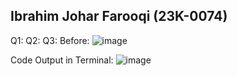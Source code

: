 ## Ibrahim Johar Farooqi (23K-0074)
Q1:
Q2:
Q3: 
Before:
![image](https://github.com/ibrahimjohar/PfFall23/assets/34939623/b0664e3b-705b-4e87-9ae8-f7c33eeaca1c)

Code Output in Terminal:
![image](https://github.com/ibrahimjohar/PfFall23/assets/34939623/40b21528-345d-4f4b-88b1-5f09dae6f3c1)

